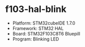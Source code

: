 # f103-hal-blink

- Platform: STM32cubeIDE 1.7.0
- Framework: STM32 HAL
- Board: STM32F103C8T6 Bluepill
- Program: Blinking LED
